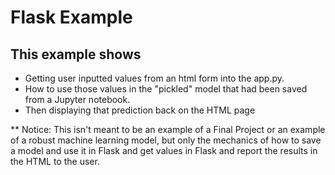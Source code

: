 # Flask Example

## This example shows

- Getting user inputted values from an html form into the app.py.
- How to use those values in the "pickled" model that had been saved from a Jupyter notebook.
- Then displaying that prediction back on the HTML page


** Notice: This isn't meant to be an example of a Final Project or an example of a robust machine learning model, but only the mechanics of how to save a model and use it in Flask and get values in Flask and report the results in the HTML to the user.